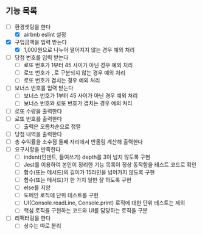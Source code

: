 ## 기능 목록

- [ ] 환경셋팅을 한다
  - [x] airbnb eslint 설정
- [x] 구입금액을 입력 받는다
  - [x] 1,000원으로 나누어 떨어지지 않는 경우 예외 처리
- [ ] 당첨 번호를 입력 받는다
  - [ ] 로또 번호가 1부터 45 사이가 아닌 경우 예외 처리
  - [ ] 로또 번호가 `,`로 구분되지 않는 경우 예외 처리
  - [ ] 로또 번호가 겹치는 경우 예외 처리
- [ ] 보너스 번호를 입력 받는다
  - [ ] 보너스 번호가 1부터 45 사이가 아닌 경우 예외 처리
  - [ ] 보너스 번호와 로또 번호가 겹치는 경우 예외 처리
- [ ] 로또 수량을 출력한다
- [ ] 로또 번호를 출력한다
  - [ ] 출력은 오름차순으로 정렬
- [ ] 당첨 내역을 출력한다
- [ ] 총 수익률을 소수점 둘째 자리에서 반올림 계산해 출력한다
- [ ] 요구사항을 만족한다
  - [ ] indent(인덴트, 들여쓰기) depth를 3이 넘지 않도록 구현
  - [ ] Jest를 이용하여 본인이 정리한 기능 목록이 정상 동작함을 테스트 코드로 확인
  - [ ] 함수(또는 메서드)의 길이가 15라인을 넘어가지 않도록 구현
  - [ ] 함수(또는 메서드)가 한 가지 일만 잘 하도록 구현
  - [ ] else를 지양
  - [ ] 도메인 로직에 단위 테스트를 구현
  - [ ] UI(Console.readLine, Console.print) 로직에 대한 단위 테스트는 제외
  - [ ] 핵심 로직을 구현하는 코드와 UI를 담당하는 로직을 구분
- [ ] 리팩터링을 한다
  - [ ] 상수는 따로 분리
